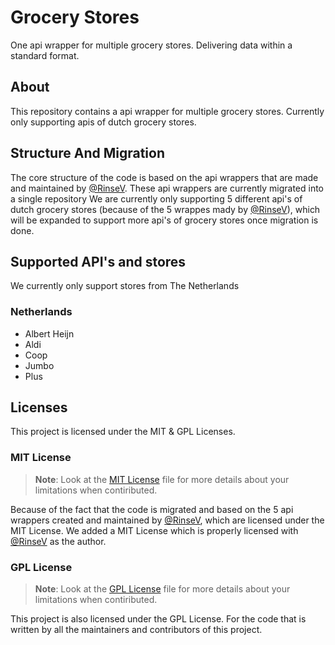 # Grocery Stores
One api wrapper for multiple grocery stores. Delivering data within a standard format.

## About
This repository contains a api wrapper for multiple grocery stores. Currently only supporting apis of dutch grocery stores.

## Structure And Migration
The core structure of the code is based on the api wrappers that are made and maintained by [@RinseV](https://github.com/RinseV). These api wrappers are currently migrated into a single repository We are currently only supporting 5 different api's of dutch grocery stores (because of the 5 wrappes mady by [@RinseV](https://github.com/RinseV)), which will be expanded to support more api's of grocery stores once migration is done.

## Supported API's and stores
We currently only support stores from The Netherlands

### Netherlands
- Albert Heijn
- Aldi
- Coop
- Jumbo
- Plus

## Licenses
This project is licensed under the MIT & GPL Licenses.

### MIT License
> **Note**: Look at the [MIT License](./LICENSE-MIT) file for more details about your limitations when contiributed.

Because of the fact that the code is migrated and based on the 5 api wrappers created and maintained by [@RinseV](https://github.com/RinseV), which are licensed under the MIT License. We added a MIT License which is properly licensed with [@RinseV](https://github.com/RinseV) as the author.

### GPL License
> **Note**: Look at the [GPL License](./LICENSE-GPL) file for more details about your limitations when contiributed.

This project is also licensed under the GPL License. For the code that is written by all the maintainers and contributors of this project.
